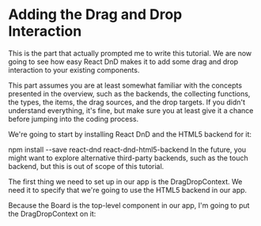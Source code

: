   # Adding the Drag and Drop Interaction 

This is the part that actually prompted me to write this tutorial. We are now going to see how easy React DnD makes it to add some drag and drop interaction to your existing components.

This part assumes you are at least somewhat familiar with the concepts presented in the overview, such as the backends, the collecting functions, the types, the items, the drag sources, and the drop targets. If you didn't understand everything, it's fine, but make sure you at least give it a chance before jumping into the coding process.

We're going to start by installing React DnD and the HTML5 backend for it:

npm install --save react-dnd react-dnd-html5-backend
In the future, you might want to explore alternative third-party backends, such as the touch backend, but this is out of scope of this tutorial.

The first thing we need to set up in our app is the DragDropContext. We need it to specify that we're going to use the HTML5 backend in our app.

Because the Board is the top-level component in our app, I'm going to put the DragDropContext on it:
